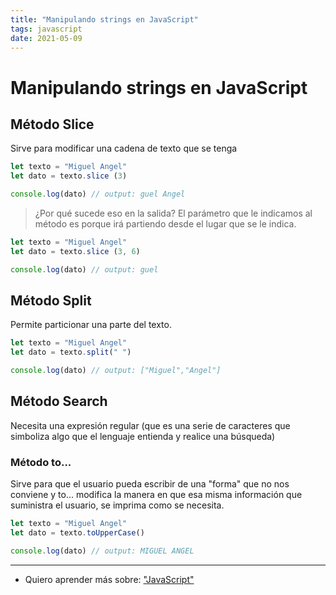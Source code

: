 ```yaml
---
title: "Manipulando strings en JavaScript"
tags: javascript
date: 2021-05-09
---
```


# Manipulando strings en JavaScript

## Método Slice
Sirve para modificar una cadena de texto que se tenga

````js
let texto = "Miguel Angel"
let dato = texto.slice (3)

console.log(dato) // output: guel Angel
````

> ¿Por qué sucede eso en la salida? El parámetro que le indicamos al método es porque irá partiendo desde el lugar que se le indica.

````js
let texto = "Miguel Angel"
let dato = texto.slice (3, 6)

console.log(dato) // output: guel
````

## Método Split
Permite particionar una parte del texto.

````js
let texto = "Miguel Angel"
let dato = texto.split(" ")

console.log(dato) // output: ["Miguel","Angel"]
````

## Método Search
Necesita una expresión regular (que es una serie de caracteres que simboliza algo que el lenguaje entienda y realice una búsqueda)

### Método to...
Sirve para que el usuario pueda escribir de una "forma" que no nos conviene y to... modifica la manera en que esa misma información que suministra el usuario, se imprima como se necesita.

````js
let texto = "Miguel Angel"
let dato = texto.toUpperCase()

console.log(dato) // output: MIGUEL ANGEL
````

***

- Quiero aprender más sobre: ["JavaScript"](../00/javascript)
